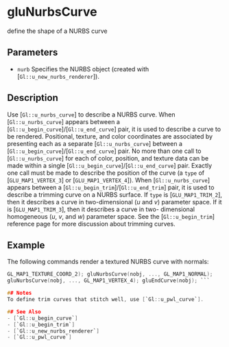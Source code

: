 # gluNurbsCurve
define the shape of a NURBS curve

## Parameters
- `nurb`
  Specifies the NURBS object (created with
  [`Gl::u_new_nurbs_renderer`]).

## Description
Use [`Gl::u_nurbs_curve`] to describe a NURBS curve.
When [`Gl::u_nurbs_curve`] appears between a
  [`Gl::u_begin_curve`]/[`Gl::u_end_curve`] pair, it is used to describe
  a curve to be rendered. Positional, texture, and color coordinates are
  associated by presenting each as a separate [`Gl::u_nurbs_curve`]
  between a [`Gl::u_begin_curve`]/[`Gl::u_end_curve`] pair. No more than
  one call to [`Gl::u_nurbs_curve`] for each of color, position, and
  texture data can be made within a single
  [`Gl::u_begin_curve`]/[`Gl::u_end_curve`] pair. Exactly one call must
  be made to describe the position of the curve (a `type` of
  [`GLU_MAP1_VERTEX_3`] or [`GLU_MAP1_VERTEX_4`]).
When [`Gl::u_nurbs_curve`] appears between a
  [`Gl::u_begin_trim`]/[`Gl::u_end_trim`] pair, it is used to describe a
  trimming curve on a NURBS surface. If `type` is [`GLU_MAP1_TRIM_2`],
  then it describes a curve in two-dimensional (*u* and *v*) parameter
  space. If it is [`GLU_MAP1_TRIM_3`], then it describes a curve in two-
  dimensional homogeneous (*u*, *v*, and *w*) parameter space. See the
  [`Gl::u_begin_trim`] reference page for more discussion about trimming
  curves.

## Example
The following commands render a textured NURBS curve with normals:
  ```c gluBeginCurve(nobj); gluNurbsCurve(nobj, ...,
  GL_MAP1_TEXTURE_COORD_2); gluNurbsCurve(nobj, ..., GL_MAP1_NORMAL);
  gluNurbsCurve(nobj, ..., GL_MAP1_VERTEX_4); gluEndCurve(nobj); ```

## Notes
To define trim curves that stitch well, use [`Gl::u_pwl_curve`].

## See Also
- [`Gl::u_begin_curve`]
- [`Gl::u_begin_trim`]
- [`Gl::u_new_nurbs_renderer`]
- [`Gl::u_pwl_curve`]
